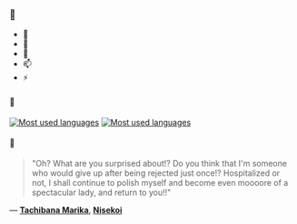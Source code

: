 ### 👋

- 🔭
- 🌱
- 💬
- 📫
- ⚡

#### 🧏

[![Most used languages](https://github-readme-stats-aynah.vercel.app/api/top-langs/?username=aynh&theme=solarized-dark&langs_count=6&layout=compact&hide_title=true)](https://github.com/anuraghazra/github-readme-stats#gh-dark-mode-only)
[![Most used languages](https://github-readme-stats-aynah.vercel.app/api/top-langs/?username=aynh&theme=solarized-light&langs_count=6&layout=compact&hide_title=true)](https://github.com/anuraghazra/github-readme-stats#gh-light-mode-only)

#### 💬

> "Oh? What are you surprised about!? Do you think that I'm someone who would give up after being rejected just once!? Hospitalized or not, I shall continue to polish myself and become even moooore of a spectacular lady, and return to you!!"

&mdash; [**Tachibana Marika**](https://myanimelist.net/character.php?q=Tachibana%20Marika&cat=character), [**Nisekoi**](https://myanimelist.net/search/all?q=Nisekoi&cat=all)
